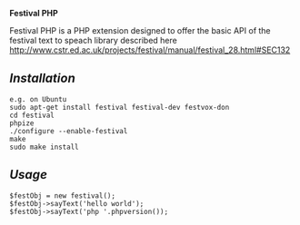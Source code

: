 **Festival PHP**

Festival PHP is a PHP extension designed to offer the basic API of the festival text to speach library described here http://www.cstr.ed.ac.uk/projects/festival/manual/festival_28.html#SEC132

*Installation*
----------------------------
	e.g. on Ubuntu
	sudo apt-get install festival festival-dev festvox-don
	cd festival
	phpize
	./configure --enable-festival
	make
	sudo make install

*Usage*
----------------------------
	$festObj = new festival();
	$festObj->sayText('hello world');
	$festObj->sayText('php '.phpversion());
